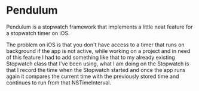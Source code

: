 # Pendulum
Pendulum is a stopwatch framework that implements a little neat feature for a stopwatch timer on iOS.

The problem on iOS is that you don't have access to a timer that runs on background if the app is not active, while working on a project and in need of this feature I had to add something like that to my already existing Stopwatch class that I've been using, what I am doing on the Stopwatch is that I record the time when the Stopwatch started and once the app runs again it compares the current time with the previously stored time and continues to run from that NSTimeInterval.
